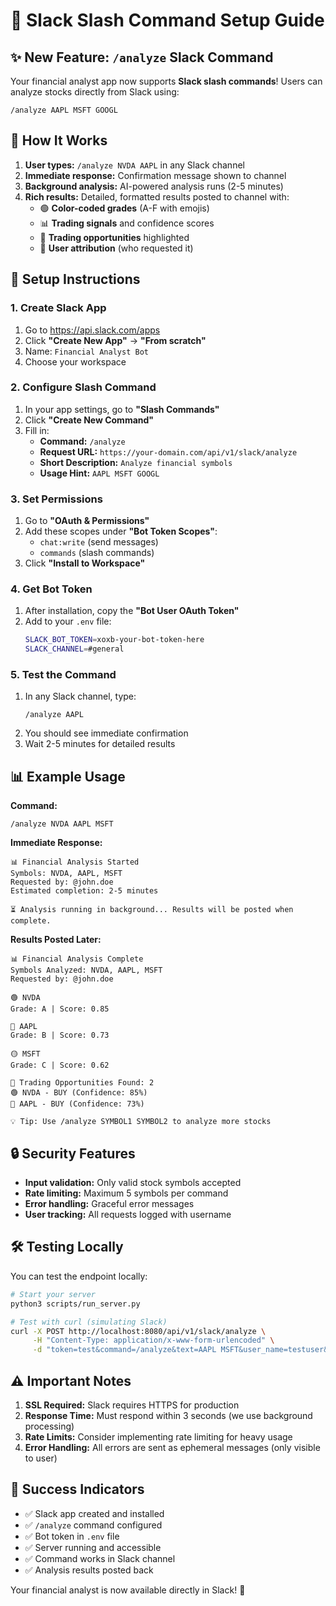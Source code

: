 # 📱 Slack Slash Command Setup Guide

## ✨ New Feature: `/analyze` Slack Command

Your financial analyst app now supports **Slack slash commands**! Users can analyze stocks directly from Slack using:

```
/analyze AAPL MSFT GOOGL
```

## 🚀 How It Works

1. **User types:** `/analyze NVDA AAPL` in any Slack channel
2. **Immediate response:** Confirmation message shown to channel
3. **Background analysis:** AI-powered analysis runs (2-5 minutes)
4. **Rich results:** Detailed, formatted results posted to channel with:
   - 🟢 **Color-coded grades** (A-F with emojis)
   - 📊 **Trading signals** and confidence scores
   - 🎯 **Trading opportunities** highlighted
   - 👤 **User attribution** (who requested it)

## 🔧 Setup Instructions

### 1. Create Slack App

1. Go to https://api.slack.com/apps
2. Click **"Create New App"** → **"From scratch"**
3. Name: `Financial Analyst Bot`
4. Choose your workspace

### 2. Configure Slash Command

1. In your app settings, go to **"Slash Commands"**
2. Click **"Create New Command"**
3. Fill in:
   - **Command:** `/analyze`
   - **Request URL:** `https://your-domain.com/api/v1/slack/analyze`
   - **Short Description:** `Analyze financial symbols`
   - **Usage Hint:** `AAPL MSFT GOOGL`

### 3. Set Permissions

1. Go to **"OAuth & Permissions"**
2. Add these scopes under **"Bot Token Scopes"**:
   - `chat:write` (send messages)
   - `commands` (slash commands)
3. Click **"Install to Workspace"**

### 4. Get Bot Token

1. After installation, copy the **"Bot User OAuth Token"**
2. Add to your `.env` file:
   ```bash
   SLACK_BOT_TOKEN=xoxb-your-bot-token-here
   SLACK_CHANNEL=#general
   ```

### 5. Test the Command

1. In any Slack channel, type:
   ```
   /analyze AAPL
   ```
2. You should see immediate confirmation
3. Wait 2-5 minutes for detailed results

## 📊 Example Usage

**Command:**
```
/analyze NVDA AAPL MSFT
```

**Immediate Response:**
```
📊 Financial Analysis Started
Symbols: NVDA, AAPL, MSFT
Requested by: @john.doe
Estimated completion: 2-5 minutes

⏳ Analysis running in background... Results will be posted when complete.
```

**Results Posted Later:**
```
📊 Financial Analysis Complete
Symbols Analyzed: NVDA, AAPL, MSFT
Requested by: @john.doe

🟢 NVDA
Grade: A | Score: 0.85

🔵 AAPL  
Grade: B | Score: 0.73

🟡 MSFT
Grade: C | Score: 0.62

🎯 Trading Opportunities Found: 2
🟢 NVDA - BUY (Confidence: 85%)
🔵 AAPL - BUY (Confidence: 73%)

💡 Tip: Use /analyze SYMBOL1 SYMBOL2 to analyze more stocks
```

## 🔒 Security Features

- **Input validation:** Only valid stock symbols accepted
- **Rate limiting:** Maximum 5 symbols per command
- **Error handling:** Graceful error messages
- **User tracking:** All requests logged with username

## 🛠️ Testing Locally

You can test the endpoint locally:

```bash
# Start your server
python3 scripts/run_server.py

# Test with curl (simulating Slack)
curl -X POST http://localhost:8080/api/v1/slack/analyze \
     -H "Content-Type: application/x-www-form-urlencoded" \
     -d "token=test&command=/analyze&text=AAPL MSFT&user_name=testuser&channel_name=general"
```

## ⚠️ Important Notes

1. **SSL Required:** Slack requires HTTPS for production
2. **Response Time:** Must respond within 3 seconds (we use background processing)
3. **Rate Limits:** Consider implementing rate limiting for heavy usage
4. **Error Handling:** All errors are sent as ephemeral messages (only visible to user)

## 🎯 Success Indicators

- ✅ Slack app created and installed
- ✅ `/analyze` command configured  
- ✅ Bot token in `.env` file
- ✅ Server running and accessible
- ✅ Command works in Slack channel
- ✅ Analysis results posted back

Your financial analyst is now available directly in Slack! 🚀
